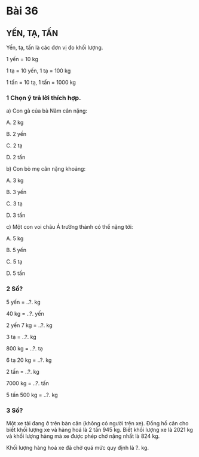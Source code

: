 # Bài 36

## YẾN, TẠ, TẤN

Yến, tạ, tấn là các đơn vị đo khối lượng.

1 yến = 10 kg

1 tạ = 10 yến, 1 tạ = 100 kg

1 tấn = 10 tạ, 1 tấn = 1000 kg

### 1 Chọn ý trả lời thích hợp.

a) Con gà của bà Năm cân nặng:

A. 2 kg

B. 2 yến

C. 2 tạ

D. 2 tấn

b) Con bò mẹ cân nặng khoảng:

A. 3 kg

B. 3 yến

C. 3 tạ

D. 3 tấn

c) Một con voi châu Á trưởng thành có thể nặng tới:

A. 5 kg

B. 5 yến

C. 5 tạ

D. 5 tấn

### 2 Số?

5 yến = ..?. kg

40 kg = ..?. yến

2 yến 7 kg = ..?. kg

3 tạ = ..?. kg

800 kg = ..?. tạ

6 tạ 20 kg = ..?. kg

2 tấn = ..?. kg

7000 kg = ..?. tấn

5 tấn 500 kg = ..?. kg


### 3 Số?
Một xe tải đang ở trên bàn cân (không có người trên xe). Đồng hồ cân cho biết khối lượng xe và hàng hoá là 2 tấn 945 kg.
Biết khối lượng xe là 2021 kg và khối lượng hàng mà xe được phép chở nặng nhất là 824 kg.

Khối lượng hàng hoá xe đã chở quá mức quy định là ?. kg.
